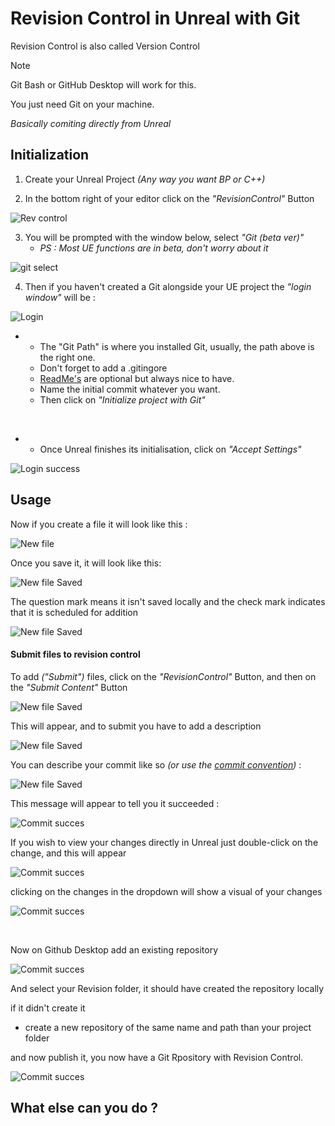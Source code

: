 # Revision Control in Unreal with Git

Revision Control is also called Version Control
> [!Note]
> Git Bash or GitHub Desktop will work for this.
> 
> You just need Git on your machine.
>
> *Basically comiting directly from Unreal*

## Initialization

1. Create your Unreal Project *(Any way you want BP or C++)*

2. In the bottom right of your editor click on the *"RevisionControl"* Button

![Rev control](https://github.com/Loris-Moreau/Git-Workflow/blob/main/Workflows/Images/RevisionControl.png)


3. You will be prompted with the window below, select *"Git (beta ver)"*
   - *PS : Most UE functions are in beta, don't worry about it*

![git select](https://github.com/Loris-Moreau/Git-Workflow/blob/main/Workflows/Images/RC%20Git%20Select.png)


4. Then if you haven't created a Git alongside your UE project the *"login window"* will be :

![Login](https://github.com/Loris-Moreau/Git-Workflow/blob/main/Workflows/Images/RC%20Login.png)
- - The "Git Path" is where you installed Git, usually, the path above is the right one.
  - Don't forget to add a .gitingore
  - [ReadMe's](https://github.com/Loris-Moreau/Git-Workflow/blob/main/Workflows/ReadMeWorkFlow.md) are optional but always nice to have.
  - Name the initial commit whatever you want.
  - Then click on *"Initialize project with Git"*

<br>

- - Once Unreal finishes its initialisation, click on *"Accept Settings"*

![Login success](https://github.com/Loris-Moreau/Git-Workflow/blob/main/Workflows/Images/RC%20Login%20Succes.png)


## Usage

Now if you create a file it will look like this :

![New file](https://github.com/Loris-Moreau/Git-Workflow/blob/main/Workflows/Images/RC%20New%20File%20Create.png)


Once you save it, it will look like this:

![New file Saved](https://github.com/Loris-Moreau/Git-Workflow/blob/main/Workflows/Images/RC%20New%20File%20Save.png)


The question mark means it isn't saved locally and the check mark indicates that it is scheduled for addition

![New file Saved](https://github.com/Loris-Moreau/Git-Workflow/blob/main/Workflows/Images/RC%20New%20File%20Waiting.png)


#### Submit files to revision control

To add *("Submit")* files, click on the *"RevisionControl"* Button, and then on the *"Submit Content"* Button

![New file Saved](https://github.com/Loris-Moreau/Git-Workflow/blob/main/Workflows/Images/RC%20Submit%201.png)


This will appear, and to submit you have to add a description

![New file Saved](https://github.com/Loris-Moreau/Git-Workflow/blob/main/Workflows/Images/RC%20Submit%202.png)


You can describe your commit like so *(or use the [commit convention](https://github.com/Loris-Moreau/Git-Workflow/blob/main/Workflows/GitHubWorkflow.md#commits-naming-convention-))* :

![New file Saved](https://github.com/Loris-Moreau/Git-Workflow/blob/main/Workflows/Images/RC%20Submit%203.png)


This message will appear to tell you it succeeded :

![Commit succes](https://github.com/Loris-Moreau/Git-Workflow/blob/main/Workflows/Images/RC%20UE%20Commit%20Log.png)

If you wish to view your changes directly in Unreal just double-click on the change, and this will appear

![Commit succes](https://github.com/Loris-Moreau/Git-Workflow/blob/main/Workflows/Images/RC%20Changelog.png)

clicking on the changes in the dropdown will show a visual of your changes

![Commit succes](https://github.com/Loris-Moreau/Git-Workflow/blob/main/Workflows/Images/RC%20Changelog%20Desc.png)

<br>

Now on Github Desktop add an existing repository

![Commit succes](https://github.com/Loris-Moreau/Git-Workflow/blob/main/Workflows/Images/Git%20Create%20Repo.png)

And select your Revision folder, it should have created the repository locally

if it didn't create it
- create a new repository of the same name and path than your project folder

and now publish it, you now have a Git Rpository with Revision Control.

![Commit succes](https://github.com/Loris-Moreau/Git-Workflow/blob/main/Workflows/Images/Git%20Publish.png)

## What else can you do ?



















